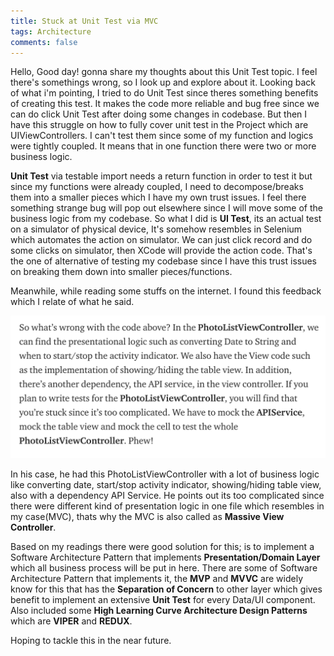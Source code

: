 ```yaml
---
title: Stuck at Unit Test via MVC
tags: Architecture
comments: false
---
```


Hello, Good day! gonna share my thoughts about this Unit Test topic. I feel there's somethings wrong, so I look up and explore
about it. Looking back of what i'm pointing, I tried to do Unit Test since theres something benefits of creating
this test. It makes the code more reliable and bug free since we can do click Unit Test after doing some changes in codebase.
But then I have this struggle on how to fully cover unit test in the Project which are UIViewControllers. I can't test them since some of my
function and logics were tightly coupled. It means that in one function there were two or more business logic.

**Unit Test** via testable import needs a return function in order to test it but since my functions were already coupled, I need to
decompose/breaks them into a smaller pieces which I have my own trust issues. I feel there something strange bug will pop out
elsewhere since I will move some of the business logic from my codebase. So what I did is **UI Test**, its an actual test on a simulator of physical device, It's somehow resembles in Selenium which automates the action on simulator. We can just click record and do some clicks on simulator, then XCode will provide the action code. That's the one of alternative of testing my codebase since I have this trust
issues on breaking them down into smaller pieces/functions.

Meanwhile, while reading some stuffs on the internet. I found this feedback which I relate of what he said.

![alt text](/assets/img/someone.png)

In his case, he had this PhotoListViewController with a lot of business logic like converting date, start/stop activity indicator,
showing/hiding table view, also with a dependency API Service. He points out its too complicated since there were different kind of
presentation logic in one file which resembles in my case(MVC), thats why the MVC is also called as **Massive View Controller**.

Based on my readings there were good solution for this; is to implement a Software Architecture Pattern that implements **Presentation/Domain Layer** which all business process will be put in here. There are some of Software Architecture Pattern that implements it, the **MVP** and **MVVC** are widely know for this that has the **Separation of Concern** to other layer which gives benefit to implement an extensive **Unit Test** for every Data/UI component. Also included some **High Learning Curve Architecture Design Patterns** which are **VIPER** and **REDUX**. 

Hoping to tackle this in the near future.

<br>
<br>
<br>
